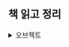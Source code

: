 ## 책 읽고 정리

<details>
<summary>오브젝트</summary>
  
+ <a href='https://github.com/zzangoobrother/study-organization/blob/main/book/objects/chapter1/README.md' target='_blank' >1. 객체, 설계</a>
+ <a href='https://github.com/zzangoobrother/study-organization/blob/main/book/objects/chapter2/README.md' target='_blank' >2. 객체지향 프로그래밍</a>
+ <a href='https://github.com/zzangoobrother/study-organization/blob/main/book/objects/chapter3/README.md' target='_blank' >3. 역할, 책임, 협력</a>
+ <a href='https://github.com/zzangoobrother/study-organization/blob/main/book/objects/chapter4/README.md' target='_blank' >4. 설계 품질과 트레이드오프</a>
+ <a href='https://github.com/zzangoobrother/study-organization/blob/main/book/objects/chapter5/README.md' target='_blank' >5. 책임 할당하기</a>
+ <a href='https://github.com/zzangoobrother/study-organization/blob/main/book/objects/chapter5/README.md' target='_blank' >6. 메시지와 인터페이스</a>
+ <a href='https://github.com/zzangoobrother/study-organization/blob/main/book/objects/chapter5/README.md' target='_blank' >7. 객체 분해</a>
+ <a href='https://github.com/zzangoobrother/study-organization/blob/main/book/objects/chapter5/README.md' target='_blank' >8. 의존성 관리하기</a>
+ <a href='https://github.com/zzangoobrother/study-organization/blob/main/book/objects/chapter5/README.md' target='_blank' >9. 유연한 설계</a>
+ <a href='https://github.com/zzangoobrother/study-organization/blob/main/book/objects/chapter5/README.md' target='_blank' >10. 상속과 코드 재사용</a>

</details>
